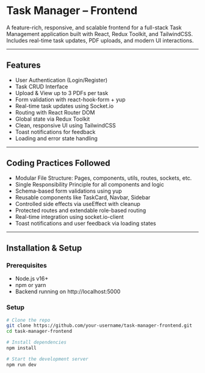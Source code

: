 # Task Manager – Frontend

A feature-rich, responsive, and scalable frontend for a full-stack Task Management application built with React, Redux Toolkit, and TailwindCSS. Includes real-time task updates, PDF uploads, and modern UI interactions.

---

## Features

- User Authentication (Login/Register)
- Task CRUD Interface
- Upload & View up to 3 PDFs per task
- Form validation with react-hook-form + yup
- Real-time task updates using Socket.io
- Routing with React Router DOM
- Global state via Redux Toolkit
- Clean, responsive UI using TailwindCSS
- Toast notifications for feedback
- Loading and error state handling

---

## Coding Practices Followed

- Modular File Structure: Pages, components, utils, routes, sockets, etc.
- Single Responsibility Principle for all components and logic
- Schema-based form validations using yup
- Reusable components like TaskCard, Navbar, Sidebar
- Controlled side effects via useEffect with cleanup
- Protected routes and extendable role-based routing
- Real-time integration using socket.io-client
- Toast notifications and user feedback via loading states

---

## Installation & Setup

### Prerequisites

- Node.js v16+
- npm or yarn
- Backend running on http://localhost:5000

### Setup

```bash
# Clone the repo
git clone https://github.com/your-username/task-manager-frontend.git
cd task-manager-frontend

# Install dependencies
npm install

# Start the development server
npm run dev
